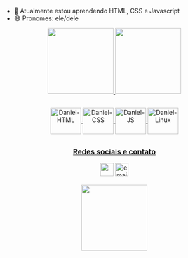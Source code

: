 <ul>
  <li> 🌱 Atualmente estou aprendendo HTML, CSS e Javascript </li>
  <li> 😄 Pronomes: ele/dele </li>
</ul>
  
   <div align="center">
  <a href="https://github.com/TheGriebeler">
  <img height="150em" src="https://github-readme-stats.vercel.app/api?username=pllsg96&show_icons=true&theme=vision-friendly-dark&include_all_commits=true&count_private=true">
  <img height="150em" src="https://github-readme-stats.vercel.app/api/top-langs/?username=pllsg96&layout=compact&langs_count=7&theme=vision-friendly-dark">
</div>
  
  ##
  <div align="center">
    <img align="center" alt="Daniel-HTML" height="60px" width="70px" src="https://cdn.jsdelivr.net/gh/devicons/devicon/icons/html5/html5-original.svg">
    <img align="center" alt="Daniel-CSS" height="60px" width="70px" src="https://cdn.jsdelivr.net/gh/devicons/devicon/icons/css3/css3-original.svg">
    <img align="center" alt="Daniel-JS" height="60px" width="70px" src="https://cdn.jsdelivr.net/gh/devicons/devicon/icons/javascript/javascript-original.svg">
    <img align="center" alt="Daniel-Linux" height="60px" width="70px" src="https://cdn.jsdelivr.net/gh/devicons/devicon/icons/linux/linux-original.svg">
  </div>  
  
  ##
  <div align ="center">
    <h3> Redes sociais e contato </h3>
    <a href="https://www.linkedin.com/in/daniel-griebeler-39b2a0204/" target="_blank"> <img height="30px" target="_blank" src="https://img.shields.io/badge/LinkedIn-0077B5?style=for-the-badge&logo=linkedin&logoColor=white"></a>
    <a href = "mailto:danielc.griebeler22@gmail.com" target="_blank"><img height="30px" target="_blank" src = "https://img.shields.io/badge/Gmail-D14836?style=for-the-badge&logo=gmail&logoColor=white" alt="email-pedro-button"></a>
    <br><br>
    <img height="150px" src="https://c.tenor.com/t25bzXBi65kAAAAC/workworkwork-typingcat.gif" alt="">
 
  </div>
 
